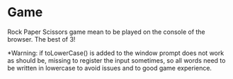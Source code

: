 # Game
Rock Paper Scissors game mean to be played on the console of the browser. The best of 3!

*Warning: if toLowerCase() is added to the window prompt does not work as should be, missing to register the input sometimes, so all words need to be written in lowercase to avoid issues and to good game experience.
